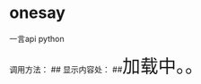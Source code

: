 # onesay
一言api python


调用方法：
##<script src="https://cdn.valarx.com/sentence/sentence.js" charset="utf-8"></script>
显示内容处：
##<span id="words" style="font-size: 2rem;">加载中。。</span>
